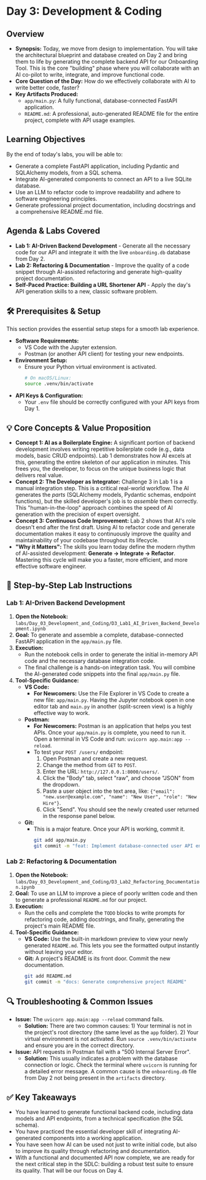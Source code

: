 # Day 3: Development & Coding

## Overview

  * **Synopsis:** Today, we move from design to implementation. You will take the architectural blueprint and database created on Day 2 and bring them to life by generating the complete backend API for our Onboarding Tool. This is the core "building" phase where you will collaborate with an AI co-pilot to write, integrate, and improve functional code.
  * **Core Question of the Day:** How do we effectively collaborate with AI to write better code, faster?
  * **Key Artifacts Produced:**
      * `app/main.py`: A fully functional, database-connected FastAPI application.
      * `README.md`: A professional, auto-generated README file for the entire project, complete with API usage examples.

## Learning Objectives

By the end of today's labs, you will be able to:

  * Generate a complete FastAPI application, including Pydantic and SQLAlchemy models, from a SQL schema.
  * Integrate AI-generated components to connect an API to a live SQLite database.
  * Use an LLM to refactor code to improve readability and adhere to software engineering principles.
  * Generate professional project documentation, including docstrings and a comprehensive README.md file.

## Agenda & Labs Covered

  * **Lab 1: AI-Driven Backend Development** - Generate all the necessary code for our API and integrate it with the live `onboarding.db` database from Day 2.
  * **Lab 2: Refactoring & Documentation** - Improve the quality of a code snippet through AI-assisted refactoring and generate high-quality project documentation.
  * **Self-Paced Practice: Building a URL Shortener API** - Apply the day's API generation skills to a new, classic software problem.

## 🛠️ Prerequisites & Setup

This section provides the essential setup steps for a smooth lab experience.

  * **Software Requirements:**
      * VS Code with the Jupyter extension.
      * Postman (or another API client) for testing your new endpoints.
  * **Environment Setup:**
      * Ensure your Python virtual environment is activated.
        ```bash
        # On macOS/Linux:
        source .venv/bin/activate
        ```
  * **API Keys & Configuration:**
      * Your `.env` file should be correctly configured with your API keys from Day 1.

## 💡 Core Concepts & Value Proposition

  * **Concept 1: AI as a Boilerplate Engine:** A significant portion of backend development involves writing repetitive boilerplate code (e.g., data models, basic CRUD endpoints). Lab 1 demonstrates how AI excels at this, generating the entire skeleton of our application in minutes. This frees you, the developer, to focus on the unique business logic that delivers real value.
  * **Concept 2: The Developer as Integrator:** Challenge 3 in Lab 1 is a manual integration step. This is a critical real-world workflow. The AI generates the *parts* (SQLAlchemy models, Pydantic schemas, endpoint functions), but the skilled developer's job is to *assemble* them correctly. This "human-in-the-loop" approach combines the speed of AI generation with the precision of expert oversight.
  * **Concept 3: Continuous Code Improvement:** Lab 2 shows that AI's role doesn't end after the first draft. Using AI to refactor code and generate documentation makes it easy to continuously improve the quality and maintainability of your codebase throughout its lifecycle.
  * **"Why it Matters":** The skills you learn today define the modern rhythm of AI-assisted development: **Generate -\> Integrate -\> Refactor**. Mastering this cycle will make you a faster, more efficient, and more effective software engineer.

## 🚀 Step-by-Step Lab Instructions

### Lab 1: AI-Driven Backend Development

1.  **Open the Notebook:** `labs/Day_03_Development_and_Coding/D3_Lab1_AI_Driven_Backend_Development.ipynb`
2.  **Goal:** To generate and assemble a complete, database-connected FastAPI application in the `app/main.py` file.
3.  **Execution:**
      * Run the notebook cells in order to generate the initial in-memory API code and the necessary database integration code.
      * The final challenge is a hands-on integration task. You will combine the AI-generated code snippets into the final `app/main.py` file.
4.  **Tool-Specific Guidance:**
      * **VS Code:**
          * **For Newcomers:** Use the File Explorer in VS Code to create a new file: `app/main.py`. Having the Jupyter notebook open in one editor tab and `main.py` in another (split-screen view) is a highly effective way to work.
      * **Postman:**
          * **For Newcomers:** Postman is an application that helps you test APIs. Once your `app/main.py` is complete, you need to run it. Open a terminal in VS Code and run: `uvicorn app.main:app --reload`.
          * To test your `POST /users/` endpoint:
            1.  Open Postman and create a new request.
            2.  Change the method from `GET` to `POST`.
            3.  Enter the URL: `http://127.0.0.1:8000/users/`.
            4.  Click the "Body" tab, select "raw", and choose "JSON" from the dropdown.
            5.  Paste a user object into the text area, like: `{"email": "new.user@example.com", "name": "New User", "role": "New Hire"}`.
            6.  Click "Send". You should see the newly created user returned in the response panel below.
      * **Git:**
          * This is a major feature. Once your API is working, commit it.
            ```bash
            git add app/main.py
            git commit -m "feat: Implement database-connected user API endpoints"
            ```

### Lab 2: Refactoring & Documentation

1.  **Open the Notebook:** `labs/Day_03_Development_and_Coding/D3_Lab2_Refactoring_Documentation.ipynb`
2.  **Goal:** To use an LLM to improve a piece of poorly written code and then to generate a professional `README.md` for our project.
3.  **Execution:**
      * Run the cells and complete the `TODO` blocks to write prompts for refactoring code, adding docstrings, and finally, generating the project's main README file.
4.  **Tool-Specific Guidance:**
      * **VS Code:** Use the built-in markdown preview to view your newly generated `README.md`. This lets you see the formatted output instantly without leaving your editor.
      * **Git:** A project's README is its front door. Commit the new documentation.
        ```bash
        git add README.md
        git commit -m "docs: Generate comprehensive project README"
        ```

## 🔍 Troubleshooting & Common Issues

  * **Issue:** The `uvicorn app.main:app --reload` command fails.
      * **Solution:** There are two common causes: 1) Your terminal is not in the project's root directory (the same level as the `app` folder). 2) Your virtual environment is not activated. Run `source .venv/bin/activate` and ensure you are in the correct directory.
  * **Issue:** API requests in Postman fail with a "500 Internal Server Error".
      * **Solution:** This usually indicates a problem with the database connection or logic. Check the terminal where `uvicorn` is running for a detailed error message. A common cause is the `onboarding.db` file from Day 2 not being present in the `artifacts` directory.

## ✅ Key Takeaways

  * You have learned to generate functional backend code, including data models and API endpoints, from a technical specification (the SQL schema).
  * You have practiced the essential developer skill of integrating AI-generated components into a working application.
  * You have seen how AI can be used not just to write initial code, but also to improve its quality through refactoring and documentation.
  * With a functional and documented API now complete, we are ready for the next critical step in the SDLC: building a robust test suite to ensure its quality. That will be our focus on Day 4.
